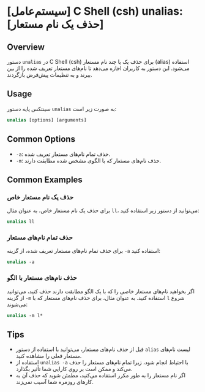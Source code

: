 # [سیستم‌عامل] C Shell (csh) unalias: [حذف یک نام مستعار]

## Overview
دستور `unalias` در C Shell (csh) برای حذف یک یا چند نام مستعار (alias) استفاده می‌شود. این دستور به کاربران اجازه می‌دهد تا نام‌های مستعار تعریف شده را از بین ببرند و به تنظیمات پیش‌فرض بازگردند.

## Usage
سینتکس پایه دستور `unalias` به صورت زیر است:

```csh
unalias [options] [arguments]
```

## Common Options
- `-a`: حذف تمام نام‌های مستعار تعریف شده.
- `-m`: حذف نام‌های مستعار که با الگوی مشخص شده مطابقت دارند.

## Common Examples
### حذف یک نام مستعار خاص
برای حذف یک نام مستعار خاص، به عنوان مثال `ll`، می‌توانید از دستور زیر استفاده کنید:

```csh
unalias ll
```

### حذف تمام نام‌های مستعار
برای حذف تمام نام‌های مستعار تعریف شده، از گزینه `-a` استفاده کنید:

```csh
unalias -a
```

### حذف نام‌های مستعار با الگو
اگر بخواهید نام‌های مستعار خاصی را که با یک الگو مطابقت دارند حذف کنید، می‌توانید از گزینه `-m` استفاده کنید. به عنوان مثال، برای حذف نام‌های مستعار که با `l` شروع می‌شوند:

```csh
unalias -m l*
```

## Tips
- قبل از حذف نام‌های مستعار، می‌توانید با استفاده از دستور `alias` لیست نام‌های مستعار فعلی را مشاهده کنید.
- استفاده از `unalias -a` با احتیاط انجام شود، زیرا تمام نام‌های مستعار را حذف می‌کند و ممکن است بر روی کارایی شما تأثیر بگذارد.
- اگر نام مستعار را به طور مکرر استفاده می‌کنید، مطمئن شوید که حذف آن به کارهای روزمره شما آسیب نمی‌زند.